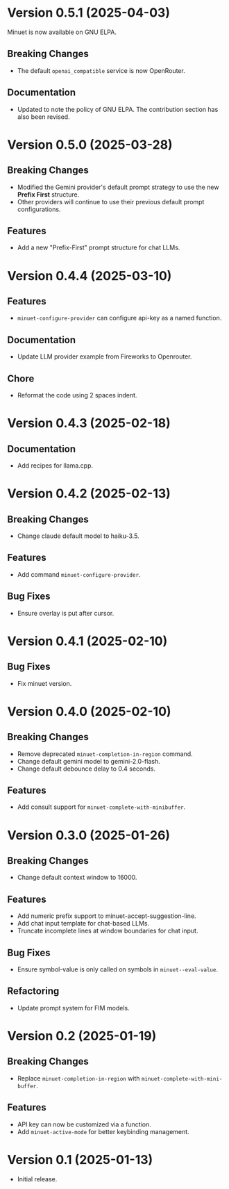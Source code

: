 # Version 0.5.1 (2025-04-03)

Minuet is now available on GNU ELPA.

## Breaking Changes

- The default `openai_compatible` service is now OpenRouter.

## Documentation

- Updated to note the policy of GNU ELPA. The contribution section has also been
  revised.

# Version 0.5.0 (2025-03-28)

## Breaking Changes

- Modified the Gemini provider's default prompt strategy to use the new **Prefix
  First** structure.
- Other providers will continue to use their previous default prompt
  configurations.

## Features

- Add a new "Prefix-First" prompt structure for chat LLMs.

# Version 0.4.4 (2025-03-10)

## Features

- `minuet-configure-provider` can configure api-key as a named function.

## Documentation

- Update LLM provider example from Fireworks to Openrouter.

## Chore

- Reformat the code using 2 spaces indent.

# Version 0.4.3 (2025-02-18)

## Documentation

- Add recipes for llama.cpp.

# Version 0.4.2 (2025-02-13)

## Breaking Changes

- Change claude default model to haiku-3.5.

## Features

- Add command `minuet-configure-provider`.

## Bug Fixes

- Ensure overlay is put after cursor.

# Version 0.4.1 (2025-02-10)

## Bug Fixes

- Fix minuet version.

# Version 0.4.0 (2025-02-10)

## Breaking Changes

- Remove deprecated `minuet-completion-in-region` command.
- Change default gemini model to gemini-2.0-flash.
- Change default debounce delay to 0.4 seconds.

## Features

- Add consult support for `minuet-complete-with-minibuffer`.

# Version 0.3.0 (2025-01-26)

## Breaking Changes

- Change default context window to 16000.

## Features

- Add numeric prefix support to minuet-accept-suggestion-line.
- Add chat input template for chat-based LLMs.
- Truncate incomplete lines at window boundaries for chat input.

## Bug Fixes

- Ensure symbol-value is only called on symbols in `minuet--eval-value`.

## Refactoring

- Update prompt system for FIM models.

# Version 0.2 (2025-01-19)

## Breaking Changes

- Replace `minuet-completion-in-region` with `minuet-complete-with-mini-buffer`.

## Features

- API key can now be customized via a function.
- Add `minuet-active-mode` for better keybinding management.

# Version 0.1 (2025-01-13)

- Initial release.
